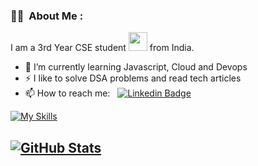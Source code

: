 ### :woman_technologist: &nbsp;About Me :

I am a 3rd Year CSE student  <img src="https://media.giphy.com/media/WUlplcMpOCEmTGBtBW/giphy.gif" width="30"> from India.

- 🔭 I’m currently learning Javascript, Cloud and Devops
- ⚡ I like to solve DSA problems and read tech articles
- 📫 How to reach me: &nbsp; [![Linkedin Badge](https://img.shields.io/badge/-Himan-blue?style=flat&logo=Linkedin&logoColor=white)](https://https://https://www.linkedin.com/in/shivanand-patil-0333751a4?lipi=urn%3Ali%3Apage%3Ad_flagship3_profile_view_base_contact_details%3B82q4yFicRjGBaycWmkRsSw%3D%3D)




[![My Skills](https://skillicons.dev/icons?i=c,cpp,java,js,git&perline=8)](https://skillicons.dev)



[![GitHub Stats](https://github-readme-stats.vercel.app/api?username=shivanand-patil&hide=issues&show_icons=true&hide_border=true&theme=github_dark&count_private=true)](https://github.com/anuraghazra/github-readme-stats)
---
